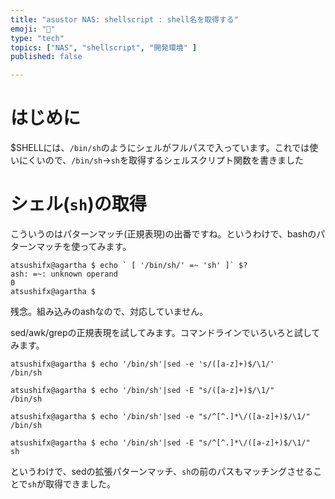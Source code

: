 ```yaml
---
title: "asustor NAS: shellscript : shell名を取得する"
emoji: "🍆"
type: "tech"
topics: ["NAS", "shellscript", "開発環境" ]
published: false

---
```


# はじめに

$SHELLには、``/bin/sh``のようにシェルがフルパスで入っています。これでは使いにくいので、``/bin/sh``→``sh``を取得するシェルスクリプト関数を書きました



# シェル(``sh``)の取得

こういうのはパターンマッチ(正規表現)の出番ですね。というわけで、bashのパターンマッチを使ってみます。

``` shell
atsushifx@agartha $ echo ` [ '/bin/sh/' =~ 'sh' ]` $?
ash: =~: unknown operand
0
atsushifx@agartha $ 
```



残念。組み込みのashなので、対応していません。

sed/awk/grepの正規表現を試してみます。コマンドラインでいろいろと試してみます。

``` shell
atsushifx@agartha $ echo '/bin/sh'|sed -e 's/([a-z]+)$/\1/'
/bin/sh

atsushifx@agartha $ echo '/bin/sh'|sed -E "s/([a-z]+)$/\1/"
/bin/sh

atsushifx@agartha $ echo '/bin/sh'|sed -e "s/^[^.]*\/([a-z]+)$/\1/"
/bin/sh

atsushifx@agartha $ echo '/bin/sh'|sed -E "s/^[^.]*\/([a-z]+)$/\1/"
sh

```



というわけで、sedの拡張パターンマッチ、``sh``の前のパスもマッチングさせることで``sh``が取得できました。







